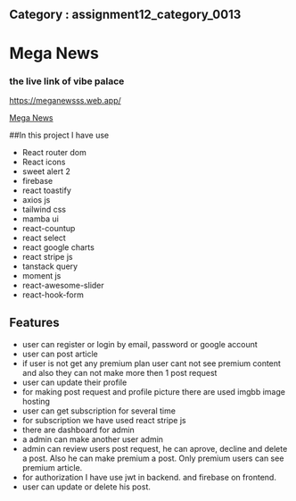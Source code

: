 ## Category : assignment12_category_0013

# Mega News

### the live link of vibe palace 
https://meganewsss.web.app/

[Mega News](https://meganewsss.web.app/)

##In this project I have use  
- React router dom
- React icons
- sweet alert 2
- firebase
- react toastify
- axios js
- tailwind css
- mamba ui
- react-countup
- react select
- react google charts
- react stripe js
- tanstack query
- moment js
- react-awesome-slider
- react-hook-form

## Features

- user can register or login  by email, password or google account
- user can post article
- if user is not get any premium plan user cant not see premium content and also they can not make more then 1 post request
- user can update their profile 
- for making post request and profile picture there are used imgbb image hosting
- user can get subscription for several time
- for subscription we have used react stripe js
- there are dashboard for admin
- a admin can make another user admin
- admin can review users post request, he can aprove, decline and delete a post. Also he can make premium a post. Only premium users can see premium article.
- for authorization I have use jwt in backend. and firebase on frontend.
- user can update or delete his post.



